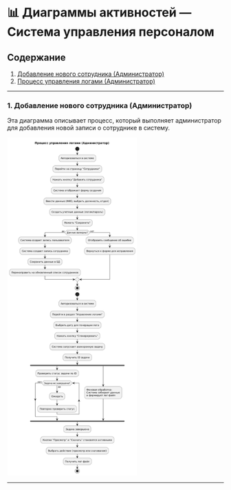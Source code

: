 # 📊 Диаграммы активностей — Система управления персоналом

## Содержание
1. [Добавление нового сотрудника (Администратор)](#1)
2. [Процесс управления логами (Администратор)](#2)

---

### 1. Добавление нового сотрудника (Администратор)<a name="1"></a>

Эта диаграмма описывает процесс, который выполняет администратор для добавления новой записи о сотруднике в систему.

<img src="https://github.com/R-Kiselev/trtpo-EMS/blob/main/diagrams/image/Activity.png" width="60%" />

---
